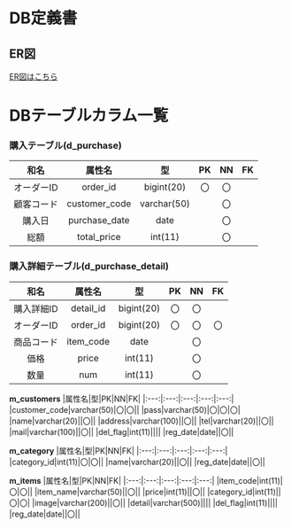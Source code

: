 # DB定義書
## ER図
[ER図はこちら](https://github.com/Aso2001224/2021sys-design/blob/main/ER%E5%9B%B3.md "ER図はこちら")

# DBテーブルカラム一覧
### 購入テーブル(d_purchase)
|和名|属性名|型|PK|NN|FK|
|:---:|:---:|:---:|:---:|:---:|:---:|
|オーダーID|order_id|bigint(20)|〇|〇||
|顧客コード|customer_code|varchar(50)||〇||
|購入日|purchase_date|date||〇||
|総額|total_price|int(11)||〇||

### 購入詳細テーブル(d_purchase_detail)
|和名|属性名|型|PK|NN|FK|
|:---:|:---:|:---:|:---:|:---:|:---:|
|購入詳細ID|detail_id|bigint(20)|〇|〇||
|オーダーID|order_id|bigint(20)|〇|〇|〇|
|商品コード|item_code|date||〇||
|価格|price|int(11)||〇||
|数量|num|int(11)||〇||

**m_customers**
|属性名|型|PK|NN|FK|
|:---:|:---:|:---:|:---:|:---:|
|customer_code|varchar(50)|〇|〇||
|pass|varchar(50)|〇|〇|〇|
|name|varchar(20)||〇||
|address|varchar(100)||〇||
|tel|varchar(20)||〇||
|mail|varchar(100)||〇||
|del_flag|int(11)||||
|reg_date|date||〇||

**m_category**
|属性名|型|PK|NN|FK|
|:---:|:---:|:---:|:---:|:---:|
|category_id|int(11)|〇|〇||
|name|varchar(20)||〇||
|reg_date|date||〇||

**m_items**
|属性名|型|PK|NN|FK|
|:---:|:---:|:---:|:---:|:---:|
|item_code|int(11)|〇|〇||
|item_name|varchar(50)||〇||
|price|int(11)||〇||
|category_id|int(11)||〇|〇|
|image|varchar(200)||〇||
|detail|varchar(500)||||
|del_flag|int(11)||||
|reg_date|date||〇||
